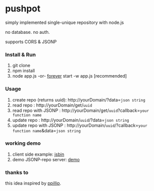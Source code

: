 pushpot
=============

simply implemented single-unique repository with node.js

no database. no auth.

supports CORS & JSONP

### Install & Run
1. git clone
1. npm install
1. node app.js -or- [forever](https://github.com/nodejitsu/forever) start -w app.js [recommended]

### Usage
1. create repo (returns uuid): http://yourDomain/?data=`json string`
1. read repo : http://yourDomain/get/`uuid`
1. read repo with JSONP : http://yourDomain/get/`uuid`?callback=`your function name`
1. update repo : http://yourDomain/`uuid`/?data=`json string`
1. update repo with JSONP : http://yourDomain/`uuid`/?callback=`your function name`&data=`json string`

### working demo
1. client side example: [jsbin](http://jsbin.com/evijes/10/edit)
1. demo JSONP-repo server: [demo](http://jsonp-repo.aws.af.cm)

### thanks to
this idea inspired by [ppillip](http://ppillip.com).
